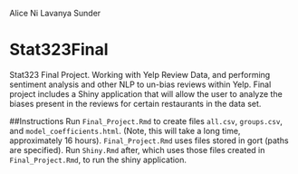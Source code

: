 Alice Ni 
Lavanya Sunder

# Stat323Final
Stat323 Final Project. Working with Yelp Review Data, and performing sentiment analysis and other NLP to un-bias reviews within Yelp. Final project includes a Shiny application that will allow the user to analyze the biases present in the reviews for certain restaurants in the data set. 

##Instructions
Run `Final_Project.Rmd` to create files `all.csv`, `groups.csv`, and `model_coefficients.html`. (Note, this will take a long time, approximately 16 hours). `Final_Project.Rmd` uses files stored in gort (paths are specified). 
Run `Shiny.Rmd` after, which uses those files created in `Final_Project.Rmd`, to run the shiny application.
